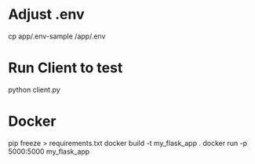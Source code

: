 # Adjust .env

cp app/.env-sample  /app/.env

# Run Client to test
python client.py

# Docker
pip freeze > requirements.txt
docker build -t my_flask_app .
docker run -p 5000:5000 my_flask_app
